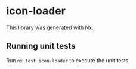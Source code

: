 # icon-loader

This library was generated with [Nx](https://nx.dev).

## Running unit tests

Run `nx test icon-loader` to execute the unit tests.
